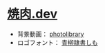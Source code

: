 # [焼肉.dev](https://xn--utx893a.dev)
- 背景動画： [photolibrary](https://www.photolibrary.jp/img490/7058_4662931.html)
- ロゴフォント： [青柳隷書しも](https://opentype.jp/aoyagireisho.htm)
